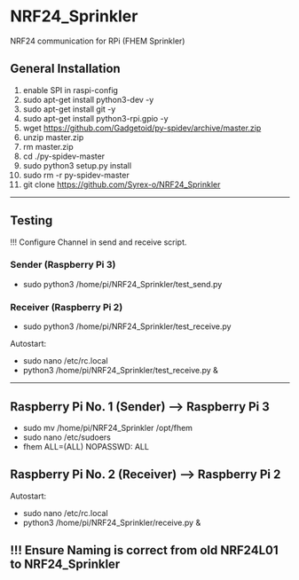 # NRF24_Sprinkler
NRF24 communication for RPi (FHEM Sprinkler)

## General Installation
1. enable SPI in raspi-config
2. sudo apt-get install python3-dev -y
3. sudo apt-get install git -y
4. sudo apt-get install python3-rpi.gpio -y
5. wget https://github.com/Gadgetoid/py-spidev/archive/master.zip
6. unzip master.zip
7. rm master.zip
8. cd ./py-spidev-master
9. sudo python3 setup.py install
10. sudo rm -r py-spidev-master
11. git clone https://github.com/Syrex-o/NRF24_Sprinkler

---

## Testing
!!! Configure Channel in send and receive script.
### Sender (Raspberry Pi 3)
- sudo python3 /home/pi/NRF24_Sprinkler/test_send.py
### Receiver (Raspberry Pi 2)
- sudo python3 /home/pi/NRF24_Sprinkler/test_receive.py

Autostart:
- sudo nano /etc/rc.local
- python3 /home/pi/NRF24_Sprinkler/test_receive.py &

---

## Raspberry Pi No. 1 (Sender) --> Raspberry Pi 3
- sudo mv /home/pi/NRF24_Sprinkler /opt/fhem
- sudo nano /etc/sudoers
- fhem ALL=(ALL) NOPASSWD: ALL

## Raspberry Pi No. 2 (Receiver) --> Raspberry Pi 2
Autostart:
- sudo nano /etc/rc.local
- python3 /home/pi/NRF24_Sprinkler/receive.py &


## !!! Ensure Naming is correct from old NRF24L01 to NRF24_Sprinkler
